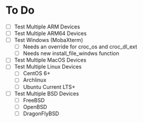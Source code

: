 # To Do
- [ ] Test Multiple ARM Devices
- [ ] Test Multiple ARM64 Devices
- [ ] Test Windows (MobaXterm)
  - [ ] Needs an override for croc_os and croc_dl_ext
  - [ ] Needs new install_file_windws function
- [ ] Test Multiple MacOS Devices
- [ ] Test Multiple Linux Devices
  - [ ] CentOS 6+
  - [ ] Archlinux
  - [ ] Ubuntu Current LTS+
- [ ] Test Multiple BSD Devices
  - [ ] FreeBSD
  - [ ] OpenBSD
  - [ ] DragonFlyBSD
